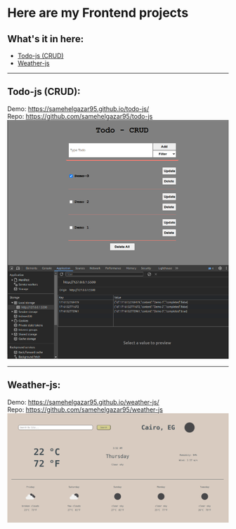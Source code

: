 # Here are my Frontend projects

## What's it in here:

- [Todo-js (CRUD)](#todo-js-crud)
- [Weather-js](#weather-js)

<hr>

## **Todo-js (CRUD):**

Demo: https://samehelgazar95.github.io/todo-js/ <br>
Repo: https://github.com/samehelgazar95/todo-js <br>
![todo-js](/assets/todo-js_jljk8r6xj.png)

<hr>

## **Weather-js:**

Demo: https://samehelgazar95.github.io/weather-js/ <br>
Repo: https://github.com/samehelgazar95/weather-js <br>
![Screenshot from 2024-05-30 03-53-56](/assets/Screenshot%20from%202024-05-30%2003-53-56.png)
